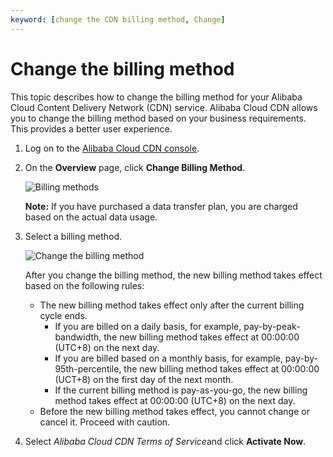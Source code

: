```yaml
---
keyword: [change the CDN billing method, Change]
---
```


# Change the billing method

This topic describes how to change the billing method for your Alibaba Cloud Content Delivery Network \(CDN\) service. Alibaba Cloud CDN allows you to change the billing method based on your business requirements. This provides a better user experience.

1.  Log on to the [Alibaba Cloud CDN console](https://cdn.console.aliyun.com).

2.  On the **Overview** page, click **Change Billing Method**.

    ![Billing methods](https://static-aliyun-doc.oss-cn-hangzhou.aliyuncs.com/assets/img/en-US/7170355751/p6037.png)

    **Note:** If you have purchased a data transfer plan, you are charged based on the actual data usage.

3.  Select a billing method.

    ![Change the billing method](https://static-aliyun-doc.oss-cn-hangzhou.aliyuncs.com/assets/img/en-US/7170355751/p5061.png)

    After you change the billing method, the new billing method takes effect based on the following rules:

    -   The new billing method takes effect only after the current billing cycle ends.
        -   If you are billed on a daily basis, for example, pay-by-peak-bandwidth, the new billing method takes effect at 00:00:00 \(UTC+8\) on the next day.
        -   If you are billed based on a monthly basis, for example, pay-by-95th-percentile, the new billing method takes effect at 00:00:00 \(UCT+8\) on the first day of the next month.
        -   If the current billing method is pay-as-you-go, the new billing method takes effect at 00:00:00 \(UTC+8\) on the next day.
    -   Before the new billing method takes effect, you cannot change or cancel it. Proceed with caution.
4.  Select *Alibaba Cloud CDN Terms of Service*and click **Activate Now**.


